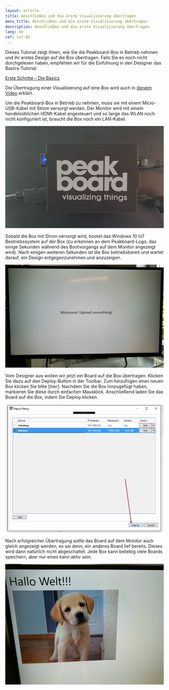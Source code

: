 ```yaml
---
layout: article
title: Anschließen und die erste Visualisierung übertragen
menu_title: Anschließen und die erste Visualisierung übertragen
description: Anschließen und die erste Visualisierung übertragen
lang: de
ref: tut-02
---
```

Dieses Tutorial zeigt ihnen, wie Sie die Peakboard-Box in Betrieb nehmen und ihr erstes Design auf die Box übertragen. Falls Sie es noch nicht durchgelesen haben, empfehlen wir für die Einführung in den Designer das Basics-Tutorial:

[Erste Schritte – Die Basics](/tutorials/01-de-peakboard-designer-basics.html)

Die Übertragung einer Visualisierung auf eine Box wird auch in [diesem Video](/video_tutorials/19-visualisierung-installieren.html) erklärt.

Um die Peakboard-Box in Betrieb zu nehmen, muss sie mit einem Micro-USB-Kabel mit Strom versorgt werden. Der Monitor wird mit einem handelsüblichen HDMI-Kabel angesteuert und so lange das WLAN noch nicht konfiguriert ist, braucht die Box noch ein LAN-Kabel.

![image_1](/assets/images/Tutorial/Connecting/TutorialBox01.jpg)

Sobald die Box mit Strom versorgt wird, bootet das Windows 10 IoT Bestriebssystem auf der Box (zu erkennen an dem Peakboard-Logo, das einige Sekunden während des Bootvorgangs auf dem Monitor angezeigt wird). Nach einigen weiteren Sekunden ist die Box betriebsbereit und wartet darauf, ein Design entgegenzunehmen und anzuzeigen.

![image_1](/assets/images/Tutorial/Connecting/TutorialBox02.jpg)

Vom Designer aus wollen wir jetzt ein Board auf die Box übertragen. Klicken Sie dazu auf den Deploy-Button in der Toolbar. Zum hinzufügen einer neuen Box klicken Sie bitte [hier]. Nachdem Sie die Box hinzugefügt haben, markieren Sie diese durch einfachen Mausklick. Anschließend laden Sie das Board auf die Box, indem Sie Deploy klicken.

![image_1](/assets/images/Tutorial/Connecting/ErsteSchrittePBBox2.png)

Nach erfolgreicher Übertragung sollte das Board auf dem Monitor auch gleich angezeigt werden, es sei denn, ein anderes Board lief bereits. Dieses wird dann natürlich nicht abgeschaltet. Jede Box kann beliebig viele Boards speichern, aber nur eines kann aktiv sein.

![image_1](/assets/images/Tutorial/Connecting/TutorialBox05.jpg)
